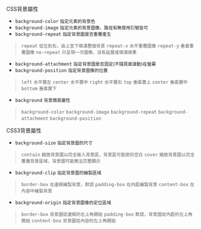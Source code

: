 CSS背景屬性
- `background-color` <small>指定元素的背景色</small>
- `background-image` <small>指定元素的背景圖像，路徑有無使用引號皆可</small>
- `background-repeat` <small>指定背景圖是否重覆產生</small>

>`repeat` <small>從左到右，由上至下填滿整個背景</small>
>`repeat-x` <small>水平重覆圖像</small>
>`repeat-y` <small>垂直重覆圖像</small>
>`no-repeat` <small>只呈現一次圖像，沒有延展或填滿效果</small>
- `background-attachment` <small>指定背景圖是否固定(不隨頁面滾動)在螢幕</small>
- `background-position` <small>指定背景圖像的位置</small>

>`left` <small>水平置左</small>
>`center` <small>水平置中</small>
>`right` <small>水平置右</small>
>`top` <small>垂直置上</small>
>`center` <small>垂直置中</small>
>`bottom` <small>垂直置下</small>
- `background` <small>背景簡寫屬性</small>

>`background-color`
>`background-image`
>`background-repeat`
>`background-attachment`
>`background-position`

CSS3背景屬性
- `background-size` <small>指定背景圖的尺寸</small>

>`contain` <small>縮放背景圖以完全裝入背景區，背景區可能部份空白</small>
>`cover` <small>縮放背景圖以完全覆蓋背景區域，背景圖可能無法完整顯示</small>
- `background-clip` <small>指定背景圖的繪製區域</small>

>`border-box` <small>在邊框繪製背景，默認</small>
>`padding-box` <small>在內距繪製背景</small>
>`content-box` <small>在內容中繪製背景</small>
- `background-origin` <small>指定背景圖像的定位區域</small>

>`border-box` <small>背景圖從邊框的左上角開始</small>
>`padding-box` <small>默認，背景圖從內距的左上角開始</small>
>`content-box` <small>背景圖從內容的左上角開始</small>